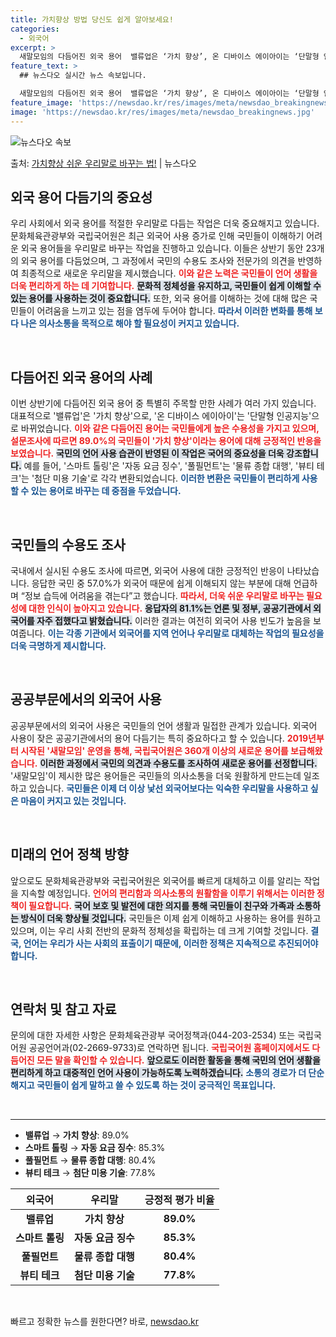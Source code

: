 ```yaml
---
title: 가치향상 방법 당신도 쉽게 알아보세요!
categories:
  - 외국어
excerpt: >
  새말모임의 다듬어진 외국 용어  밸류업은 ‘가치 향상’, 온 디바이스 에이아이는 ‘단말형 인공지능’, 플러팅…
feature_text: >
  ## 뉴스다오 실시간 뉴스 속보입니다.

  새말모임의 다듬어진 외국 용어  밸류업은 ‘가치 향상’, 온 디바이스 에이아이는 ‘단말형 인공지능’, 플러팅…
feature_image: 'https://newsdao.kr/res/images/meta/newsdao_breakingnews.jpg'
image: 'https://newsdao.kr/res/images/meta/newsdao_breakingnews.jpg'
---
```


![뉴스다오 속보](https://newsdao.kr/res/images/meta/newsdao_breakingnews.jpg)

<p>출처: <a href="https://newsdao.kr/4982" rel="dofollow">가치향상 쉬운 우리말로 바꾸는 법!</a> | 뉴스다오</p>

<h2 data-ke-size="size26">외국 용어 다듬기의 중요성</h2>

<p data-ke-size="size16">우리 사회에서 외국 용어를 적절한 우리말로 다듬는 작업은 더욱 중요해지고 있습니다. 문화체육관광부와 국립국어원은 최근 외국어 사용 증가로 인해 국민들이 이해하기 어려운 외국 용어들을 우리말로 바꾸는 작업을 진행하고 있습니다. 이들은 상반기 동안 23개의 외국 용어를 다듬었으며, 그 과정에서 국민의 수용도 조사와 전문가의 의견을 반영하여 최종적으로 새로운 우리말을 제시했습니다. <b><span style="color: #ee2323;">이와 같은 노력은 국민들이 언어 생활을 더욱 편리하게 하는 데 기여합니다.</span></b> <b><span style="background-color: #21538527;">문화적 정체성을 유지하고, 국민들이 쉽게 이해할 수 있는 용어를 사용하는 것이 중요합니다.</span></b> 또한, 외국 용어를 이해하는 것에 대해 많은 국민들이 어려움을 느끼고 있는 점을 염두에 두어야 합니다. <b><span style="color: #1a5490;">따라서 이러한 변화를 통해 보다 나은 의사소통을 목적으로 해야 할 필요성이 커지고 있습니다.</span></b></p>

<p data-ke-size="size16">&nbsp;</p>

<h2 data-ke-size="size26">다듬어진 외국 용어의 사례</h2>

<p data-ke-size="size16">이번 상반기에 다듬어진 외국 용어 중 특별히 주목할 만한 사례가 여러 가지 있습니다. 대표적으로 '밸류업'은 '가치 향상'으로, '온 디바이스 에이아이'는 '단말형 인공지능'으로 바뀌었습니다. <b><span style="color: #ee2323;">이와 같은 다듬어진 용어는 국민들에게 높은 수용성을 가지고 있으며, 설문조사에 따르면 89.0%의 국민들이 '가치 향상'이라는 용어에 대해 긍정적인 반응을 보였습니다.</span></b> <b><span style="background-color: #21538527;">국민의 언어 사용 습관이 반영된 이 작업은 국어의 중요성을 더욱 강조합니다.</span></b> 예를 들어, '스마트 톨링'은 '자동 요금 징수', '풀필먼트'는 '물류 종합 대행', '뷰티 테크'는 '첨단 미용 기술'로 각각 변환되었습니다. <b><span style="color: #1a5490;">이러한 변환은 국민들이 편리하게 사용할 수 있는 용어로 바꾸는 데 중점을 두었습니다.</span></b></p>

<p data-ke-size="size16">&nbsp;</p>

<h2 data-ke-size="size26">국민들의 수용도 조사</h2>

<p data-ke-size="size16">국내에서 실시된 수용도 조사에 따르면, 외국어 사용에 대한 긍정적인 반응이 나타났습니다. 응답한 국민 중 57.0%가 외국어 때문에 쉽게 이해되지 않는 부분에 대해 언급하며 “정보 습득에 어려움을 겪는다”고 했습니다. <b><span style="color: #ee2323;">따라서, 더욱 쉬운 우리말로 바꾸는 필요성에 대한 인식이 높아지고 있습니다.</span></b> <b><span style="background-color: #21538527;">응답자의 81.1%는 언론 및 정부, 공공기관에서 외국어를 자주 접했다고 밝혔습니다.</span></b> 이러한 결과는 여전히 외국어 사용 빈도가 높음을 보여줍니다. <b><span style="color: #1a5490;">이는 각종 기관에서 외국어를 지역 언어나 우리말로 대체하는 작업의 필요성을 더욱 극명하게 제시합니다.</span></b></p>

<p data-ke-size="size16">&nbsp;</p>

<h2 data-ke-size="size26">공공부문에서의 외국어 사용</h2>

<p data-ke-size="size16">공공부문에서의 외국어 사용은 국민들의 언어 생활과 밀접한 관계가 있습니다. 외국어 사용이 잦은 공공기관에서의 용어 다듬기는 특히 중요하다고 할 수 있습니다. <b><span style="color: #ee2323;">2019년부터 시작된 '새말모임' 운영을 통해, 국립국어원은 360개 이상의 새로운 용어를 보급해왔습니다.</span></b> <b><span style="background-color: #21538527;">이러한 과정에서 국민의 의견과 수용도를 조사하여 새로운 용어를 선정합니다.</span></b> '새말모임'이 제시한 많은 용어들은 국민들의 의사소통을 더욱 원활하게 만드는데 일조하고 있습니다. <b><span style="color: #1a5490;">국민들은 이제 더 이상 낯선 외국어보다는 익숙한 우리말을 사용하고 싶은 마음이 커지고 있는 것입니다.</span></b></p>

<p data-ke-size="size16">&nbsp;</p>

<h2 data-ke-size="size26">미래의 언어 정책 방향</h2>

<p data-ke-size="size16">앞으로도 문화체육관광부와 국립국어원은 외국어를 ‌빠르게 대체하고 이를 알리는 작업을 지속할 예정입니다. <b><span style="color: #ee2323;">언어의 편리함과 의사소통의 원활함을 이루기 위해서는 이러한 정책이 필요합니다.</span></b> <b><span style="background-color: #21538527;">국어 보호 및 발전에 대한 의지를 통해 국민들이 친구와 가족과 소통하는 방식이 더욱 향상될 것입니다.</span></b> 국민들은 이제 쉽게 이해하고 사용하는 용어를 원하고 있으며, 이는 우리 사회 전반의 문화적 정체성을 확립하는 데 크게 기여할 것입니다. <b><span style="color: #1a5490;">결국, 언어는 우리가 사는 사회의 표출이기 때문에, 이러한 정책은 지속적으로 추진되어야 합니다.</span></b></p>

<p data-ke-size="size16">&nbsp;</p>

<h2 data-ke-size="size26">연락처 및 참고 자료</h2>

<p data-ke-size="size16">문의에 대한 자세한 사항은 문화체육관광부 국어정책과(044-203-2534) 또는 국립국어원 공공언어과(02-2669-9733)로 연락하면 됩니다. <b><span style="color: #ee2323;">국립국어원 홈페이지에서도 다듬어진 모든 말을 확인할 수 있습니다.</span></b> <b><span style="background-color: #21538527;">앞으로도 이러한 활동을 통해 국민의 언어 생활을 편리하게 하고 대중적인 언어 사용이 가능하도록 노력하겠습니다.</span></b> <b><span style="color: #1a5490;">소통의 경로가 더 단순해지고 국민들이 쉽게 말하고 쓸 수 있도록 하는 것이 궁극적인 목표입니다.</span></b></p>

<p data-ke-size="size16">&nbsp;</p>

<hr>

<ul>
    <li><b>밸류업</b> → <b>가치 향상</b>: 89.0%</li>
    <li><b>스마트 톨링</b> → <b>자동 요금 징수</b>: 85.3%</li>
    <li><b>풀필먼트</b> → <b>물류 종합 대행</b>: 80.4%</li>
    <li><b>뷰티 테크</b> → <b>첨단 미용 기술</b>: 77.8%</li>
</ul>

<table style="width: 100%;">
    <thead>
        <tr>
            <th style="text-align: center;">외국어</th>
            <th style="text-align: center;">우리말</th>
            <th style="text-align: center;">긍정적 평가 비율</th>
        </tr>
    </thead>
    <tbody>
        <tr>
            <td style="text-align: center; height: 17px;"><b>밸류업</b></td>
            <td style="text-align: center; height: 17px;"><b>가치 향상</b></td>
            <td style="text-align: center; height: 17px;"><b>89.0%</b></td>
        </tr>
        <tr>
            <td style="text-align: center; height: 17px;"><b>스마트 톨링</b></td>
            <td style="text-align: center; height: 17px;"><b>자동 요금 징수</b></td>
            <td style="text-align: center; height: 17px;"><b>85.3%</b></td>
        </tr>
        <tr>
            <td style="text-align: center; height: 17px;"><b>풀필먼트</b></td>
            <td style="text-align: center; height: 17px;"><b>물류 종합 대행</b></td>
            <td style="text-align: center; height: 17px;"><b>80.4%</b></td>
        </tr>
        <tr>
            <td style="text-align: center; height: 17px;"><b>뷰티 테크</b></td>
            <td style="text-align: center; height: 17px;"><b>첨단 미용 기술</b></td>
            <td style="text-align: center; height: 17px;"><b>77.8%</b></td>
        </tr>
    </tbody>
</table>

<p data-ke-size="size16">&nbsp;</p> 

빠르고 정확한 뉴스를 원한다면? 바로, <a href="https://newsdao.kr" rel="dofollow">newsdao.kr</a>


